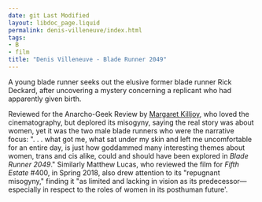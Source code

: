 ```yaml
---
date: git Last Modified
layout: libdoc_page.liquid
permalink: denis-villeneuve/index.html
tags:
- B
- film
title: "Denis Villeneuve - Blade Runner 2049"
---
```


A young blade runner seeks out the elusive former blade  runner Rick Deckard, after uncovering a mystery concerning a replicant who had  apparently given birth.

Reviewed for the Anarcho-Geek Review by <a href="http://www.anarchogeekreview.com/movies/just-like-a-real-girl-blade-runner-2049"> Margaret Killjoy</a>, who loved the cinematography, but deplored its misogyny,  saying the real story was about women, yet it was the two male blade runners who  were the narrative focus: ". . . what got me, what sat under my skin and left me  uncomfortable for an entire day, is just how goddammed many interesting themes  about women, trans and cis alike, could and should have been explored in  <em>Blade Runner 2049</em>." Similarly Matthew Lucas, who reviewed the film for  <em>Fifth Estate</em> #400, in Spring 2018, also drew attention to its "repugnant  misogyny," finding it "as limited and lacking in vision as its  predecessor—especially in respect to the roles of women in its posthuman  future'.